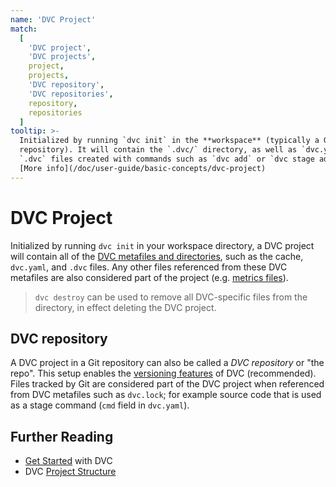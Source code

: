 ```yaml
---
name: 'DVC Project'
match:
  [
    'DVC project',
    'DVC projects',
    project,
    projects,
    'DVC repository',
    'DVC repositories',
    repository,
    repositories
  ]
tooltip: >-
  Initialized by running `dvc init` in the **workspace** (typically a Git
  repository). It will contain the `.dvc/` directory, as well as `dvc.yaml` and
  `.dvc` files created with commands such as `dvc add` or `dvc stage add`.  
  [More info](/doc/user-guide/basic-concepts/dvc-project)
---
```


# DVC Project

Initialized by running `dvc init` in your <abbr>workspace</abbr> directory, a
DVC project will contain all of the [DVC metafiles and
directories][dvc-metafiles], such as the <abbr>cache</abbr>, `dvc.yaml`, and
`.dvc` files. Any other files referenced from these DVC metafiles are also
considered part of the project (e.g.
[metrics files](/doc/command-reference/metrics)).

[dvc-metafiles]: /doc/user-guide/project-structure

> `dvc destroy` can be used to remove all DVC-specific files from the directory,
> in effect deleting the DVC project.

## DVC repository

A DVC project in a Git repository can also be called a _DVC repository_ or "the
repo". This setup enables the [versioning features] of DVC (recommended). Files
tracked by Git are considered part of the DVC project when referenced from DVC
metafiles such as `dvc.lock`; for example source code that is used as a
<abbr>stage</abbr> command (`cmd` field in `dvc.yaml`).

[versioning features]: /doc/start/data-management/data-versioning

## Further Reading

- [Get Started](/doc/start) with DVC
- DVC [Project Structure](/doc/user-guide/project-structure)
